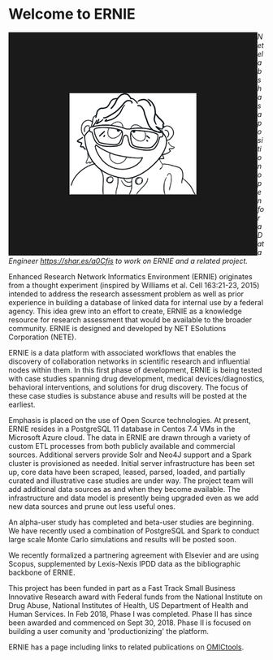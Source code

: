 # Welcome to ERNIE
<img align="left" src="ERNIE.png" width="250" height="200" border="120">

*Netelabs has a position open for a Data Engineer https://shar.es/a0Cfis to work on ERNIE and a related project.*

Enhanced Research Network Informatics Environment (ERNIE) originates from a thought experiment (inspired by Williams et al. Cell 163:21-23, 2015) intended to address the research assessment problem as well as prior experience in building a database of linked data for internal use by a federal agency. This idea grew into an effort to create, ERNIE as a knowledge resource for research assessment that would be available to the broader community. ERNIE is designed and developed by NET ESolutions Corporation (NETE). 

ERNIE is a data platform with associated workflows that enables the discovery of collaboration networks in scientific research and influential nodes within them. In this first phase of development, ERNIE is being tested with case studies spanning drug development, medical devices/diagnostics, behavioral interventions, and solutions for drug discovery. The focus of these case studies is substance abuse and results will be posted at the earliest. 

Emphasis is placed on the use of Open Source technologies. At present, ERNIE resides in a PostgreSQL 11 database in 
Centos 7.4 VMs in the Microsoft Azure cloud. The data in ERNIE are drawn through a variety of custom ETL processes from both 
publicly available and commercial sources. Additional servers provide Solr and Neo4J support and a Spark cluster is provisioned as needed.  Initial server infrastructure has been set up, core data have been scraped, leased, parsed, loaded, and partially curated and illustrative case studies are under way. The project team will add additional data sources as and when they become available. The infrastructure and data model is presently being upgraded even as we add new data sources and prune out less useful ones.

An alpha-user study has completed and beta-user studies are beginning. We have recently used a combination of PostgreSQL and Spark to conduct large scale Monte Carlo simulations and results will be posted soon.

We recently formalized a partnering agreement with Elsevier and are using Scopus, supplemented by Lexis-Nexis IPDD data as the bibliographic backbone of ERNIE.

This project has been funded in part as a Fast Track Small Business Innovative Research award with Federal funds from the National Institute on Drug Abuse, National Institutes of Health, US Department of Health and Human Services. In Feb 2018, Phase I was completed. Phase II has since been awarded and commenced on Sept 30, 2018. Phase II is focused on building a user comunity and 'productionizing' the platform.
 
ERNIE has a page including links to related publications on [OMICtools](https://omictools.com/ernie-tool).
